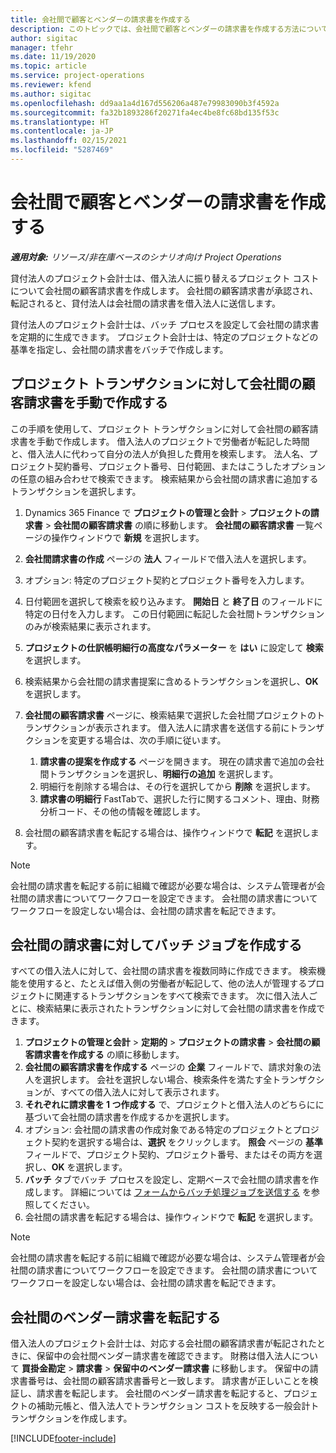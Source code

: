 ```yaml
---
title: 会社間で顧客とベンダーの請求書を作成する
description: このトピックでは、会社間で顧客とベンダーの請求書を作成する方法について説明します。
author: sigitac
manager: tfehr
ms.date: 11/19/2020
ms.topic: article
ms.service: project-operations
ms.reviewer: kfend
ms.author: sigitac
ms.openlocfilehash: dd9aa1a4d167d556206a487e79983090b3f4592a
ms.sourcegitcommit: fa32b1893286f20271fa4ec4be8fc68bd135f53c
ms.translationtype: HT
ms.contentlocale: ja-JP
ms.lasthandoff: 02/15/2021
ms.locfileid: "5287469"
---
```

# <a name="create-intercompany-customer-and-vendor-invoices"></a>会社間で顧客とベンダーの請求書を作成する

_**適用対象:** リソース/非在庫ベースのシナリオ向け Project Operations_

貸付法人のプロジェクト会計士は、借入法人に振り替えるプロジェクト コストについて会社間の顧客請求書を作成します。 会社間の顧客請求書が承認され、転記されると、貸付法人は会社間の請求書を借入法人に送信します。

貸付法人のプロジェクト会計士は、バッチ プロセスを設定して会社間の請求書を定期的に生成できます。 プロジェクト会計士は、特定のプロジェクトなどの基準を指定し、会社間の請求書をバッチで作成します。

## <a name="manually-create-an-intercompany-customer-invoice-for-project-transactions"></a>プロジェクト トランザクションに対して会社間の顧客請求書を手動で作成する 

この手順を使用して、プロジェクト トランザクションに対して会社間の顧客請求書を手動で作成します。 借入法人のプロジェクトで労働者が転記した時間と、借入法人に代わって自分の法人が負担した費用を検索します。 法人名、プロジェクト契約番号、プロジェクト番号、日付範囲、またはこうしたオプションの任意の組み合わせで検索できます。 検索結果から会社間の請求書に追加するトランザクションを選択します。

1. Dynamics 365 Finance で **プロジェクトの管理と会計** > **プロジェクトの請求書** > **会社間の顧客請求書** の順に移動します。 **会社間の顧客請求書** 一覧ページの操作ウィンドウで **新規** を選択します。
2. **会社間請求書の作成** ページの **法人** フィールドで借入法人を選択します。
3. オプション: 特定のプロジェクト契約とプロジェクト番号を入力します。
4. 日付範囲を選択して検索を絞り込みます。 **開始日** と **終了日** のフィールドに特定の日付を入力します。 この日付範囲に転記した会社間トランザクションのみが検索結果に表示されます。
5. **プロジェクトの仕訳帳明細行の高度なパラメーター** を **はい** に設定して **検索** を選択します。
6. 検索結果から会社間の請求書提案に含めるトランザクションを選択し、**OK** を選択します。
7. **会社間の顧客請求書** ページに、検索結果で選択した会社間プロジェクトのトランザクションが表示されます。 借入法人に請求書を送信する前にトランザクションを変更する場合は、次の手順に従います。
  
    1. **請求書の提案を作成する** ページを開きます。 現在の請求書で追加の会社間トランザクションを選択し、**明細行の追加** を選択します。
    2. 明細行を削除する場合は、その行を選択してから **削除** を選択します。
    3. **請求書の明細行** FastTabで、選択した行に関するコメント、理由、財務分析コード、その他の情報を確認します。
    
8. 会社間の顧客請求書を転記する場合は、操作ウィンドウで **転記** を選択します。

> [!NOTE]
> 会社間の請求書を転記する前に組織で確認が必要な場合は、システム管理者が会社間の請求書についてワークフローを設定できます。 会社間の請求書についてワークフローを設定しない場合は、会社間の請求書を転記できます。

## <a name="create-a-batch-job-for-intercompany-invoices"></a>会社間の請求書に対してバッチ ジョブを作成する

すべての借入法人に対して、会社間の請求書を複数同時に作成できます。 検索機能を使用すると、たとえば借入側の労働者が転記して、他の法人が管理するプロジェクトに関連するトランザクションをすべて検索できます。 次に借入法人ごとに、検索結果に表示されたトランザクションに対して会社間の請求書を作成できます。

1. **プロジェクトの管理と会計** > **定期的** > **プロジェクトの請求書** > **会社間の顧客請求書を作成する** の順に移動します。
2. **会社間の顧客請求書を作成する** ページの **企業** フィールドで、請求対象の法人を選択します。 会社を選択しない場合、検索条件を満たす全トランザクションが、すべての借入法人に対して表示されます。
3. **それぞれに請求書を 1 つ作成する** で、プロジェクトと借入法人のどちらにに基づいて会社間の請求書を作成するかを選択します。
4. オプション: 会社間の請求書の作成対象である特定のプロジェクトとプロジェクト契約を選択する場合は、**選択** をクリックします。 **照会** ページの **基準** フィールドで、プロジェクト契約、プロジェクト番号、またはその両方を選択し、**OK** を選択します。
5. **バッチ** タブでバッチ プロセスを設定し、定期ベースで会社間の請求書を作成します。 詳細については [フォームからバッチ処理ジョブを送信する](https://docs.microsoft.com/dynamicsax-2012/appuser-itpro/submit-a-batch-processing-job-from-a-form) を参照してください。
6. 会社間の請求書を転記する場合は、操作ウィンドウで **転記** を選択します。

> [!NOTE]
> 会社間の請求書を転記する前に組織で確認が必要な場合は、システム管理者が会社間の請求書についてワークフローを設定できます。 会社間の請求書についてワークフローを設定しない場合は、会社間の請求書を転記できます。

## <a name="post-the-intercompany-vendor-invoice"></a>会社間のベンダー請求書を転記する

借入法人のプロジェクト会計士は、対応する会社間の顧客請求書が転記されたときに、保留中の会社間ベンダー請求書を確認できます。 財務は借入法人について **買掛金勘定** > **請求書** > **保留中のベンダー請求書** に移動します。 保留中の請求書番号は、会社間の顧客請求書番号と一致します。 請求書が正しいことを検証し、請求書を転記します。 会社間のベンダー請求書を転記すると、プロジェクトの補助元帳と、借入法人でトランザクション コストを反映する一般会計トランザクションを作成します。


[!INCLUDE[footer-include](../includes/footer-banner.md)]